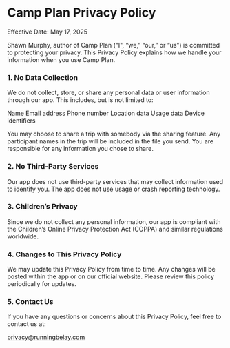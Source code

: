 # Camp Plan Privacy Policy
Effective Date: May 17, 2025

Shawn Murphy, author of Camp Plan ("I", “we,” “our,” or “us”) is committed to protecting your privacy. This Privacy Policy explains how we handle your information when you use Camp Plan.

### 1. No Data Collection
We do not collect, store, or share any personal data or user information through our app. This includes, but is not limited to:

Name
Email address
Phone number
Location data
Usage data
Device identifiers

You may choose to share a trip with somebody via the sharing feature. Any participant names in the trip will be included in the file you send. You are responsible for any information you chose to share. 

### 2. No Third-Party Services
Our app does not use third-party services that may collect information used to identify you. The app does not use usage or crash reporting technology.

### 3. Children’s Privacy
Since we do not collect any personal information, our app is compliant with the Children’s Online Privacy Protection Act (COPPA) and similar regulations worldwide.

### 4. Changes to This Privacy Policy
We may update this Privacy Policy from time to time. Any changes will be posted within the app or on our official website. Please review this policy periodically for updates.

### 5. Contact Us
If you have any questions or concerns about this Privacy Policy, feel free to contact us at:

privacy@runningbelay.com

